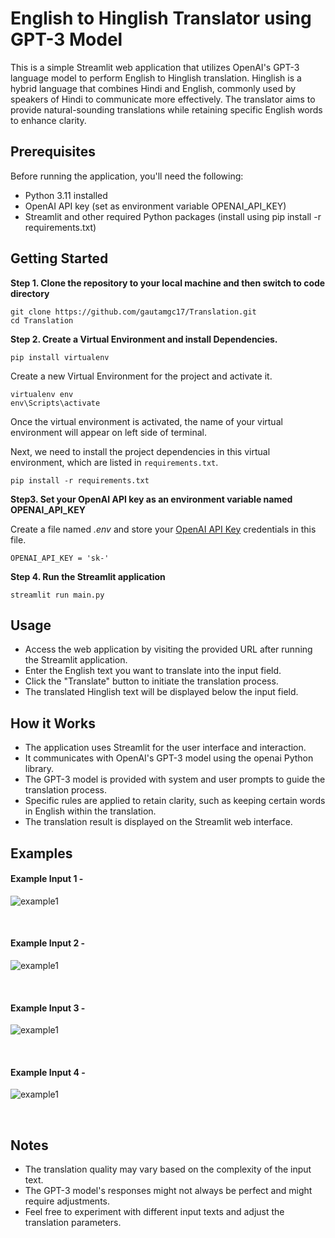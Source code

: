# English to Hinglish Translator using GPT-3 Model
This is a simple Streamlit web application that utilizes OpenAI's GPT-3 language model to perform English to Hinglish translation. Hinglish is a hybrid language that combines Hindi and English, commonly used by speakers of Hindi to communicate more effectively. The translator aims to provide natural-sounding translations while retaining specific English words to enhance clarity.

## Prerequisites
Before running the application, you'll need the following:

- Python 3.11 installed
- OpenAI API key (set as environment variable OPENAI_API_KEY)
- Streamlit and other required Python packages (install using pip install -r requirements.txt)


## Getting Started

**Step 1. Clone the repository to your local machine and then switch to code directory**

```
git clone https://github.com/gautamgc17/Translation.git
cd Translation
```

**Step 2. Create a Virtual Environment and install Dependencies.**

```
pip install virtualenv
```

Create a new Virtual Environment for the project and activate it.

```
virtualenv env
env\Scripts\activate
```
Once the virtual environment is activated, the name of your virtual environment will appear on left side of terminal.

Next, we need to install the project dependencies in this virtual environment, which are listed in `requirements.txt`.

```
pip install -r requirements.txt
```

**Step3. Set your OpenAI API key as an environment variable named OPENAI_API_KEY**

Create a file named _.env_ and store your [OpenAI API Key](https://platform.openai.com/account/api-keys) credentials in this file.

```
OPENAI_API_KEY = 'sk-'
```

**Step 4. Run the Streamlit application**

```
streamlit run main.py
```

## Usage
- Access the web application by visiting the provided URL after running the Streamlit application.
- Enter the English text you want to translate into the input field.
- Click the "Translate" button to initiate the translation process.
- The translated Hinglish text will be displayed below the input field.

## How it Works
- The application uses Streamlit for the user interface and interaction.
- It communicates with OpenAI's GPT-3 model using the openai Python library.
- The GPT-3 model is provided with system and user prompts to guide the translation process.
- Specific rules are applied to retain clarity, such as keeping certain words in English within the translation.
- The translation result is displayed on the Streamlit web interface.

## Examples
#### Example Input 1 - 


![example1](https://github.com/gautamgc17/Translation/blob/a3f4f9062f7413b36992e38ff8f94421c219b104/assets/2.PNG)

<br>

#### Example Input 2 -


![example1](https://github.com/gautamgc17/Translation/blob/a3f4f9062f7413b36992e38ff8f94421c219b104/assets/1.PNG)

<br>

#### Example Input 3 - 


![example1](https://github.com/gautamgc17/Translation/blob/a3f4f9062f7413b36992e38ff8f94421c219b104/assets/3.PNG)

<br>

#### Example Input 4 - 


![example1](https://github.com/gautamgc17/Translation/blob/a3f4f9062f7413b36992e38ff8f94421c219b104/assets/4.PNG)

<br>

## Notes
- The translation quality may vary based on the complexity of the input text.
- The GPT-3 model's responses might not always be perfect and might require adjustments.
- Feel free to experiment with different input texts and adjust the translation parameters.
